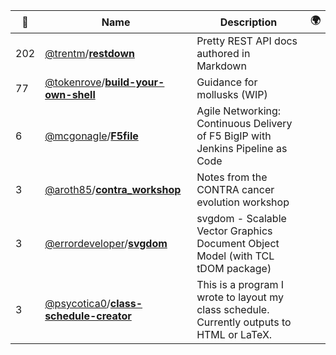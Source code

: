 |:star2: | Name | Description | 🌍|
|---|---|---|---|
|202|[@trentm](https://github.com/trentm)/[**restdown**](https://github.com/trentm/restdown)|Pretty REST API docs authored in Markdown||
|77|[@tokenrove](https://github.com/tokenrove)/[**build-your-own-shell**](https://github.com/tokenrove/build-your-own-shell)|Guidance for mollusks (WIP)||
|6|[@mcgonagle](https://github.com/mcgonagle)/[**F5file**](https://github.com/mcgonagle/F5file)|Agile Networking: Continuous Delivery of F5 BigIP with Jenkins Pipeline as Code||
|3|[@aroth85](https://github.com/aroth85)/[**contra_workshop**](https://github.com/aroth85/contra_workshop)|Notes from the CONTRA cancer evolution workshop||
|3|[@errordeveloper](https://github.com/errordeveloper)/[**svgdom**](https://github.com/errordeveloper/svgdom)|svgdom - Scalable Vector Graphics Document Object Model (with TCL tDOM package)||
|3|[@psycotica0](https://github.com/psycotica0)/[**class-schedule-creator**](https://github.com/psycotica0/class-schedule-creator)|This is a program I wrote to layout my class schedule. Currently outputs to HTML or LaTeX.||

